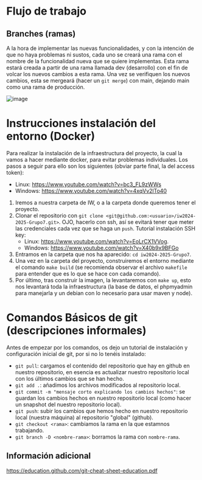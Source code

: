 # Flujo de trabajo

## Branches (ramas)
A la hora de implementar las nuevas funcionalidades, y con la intención de que no haya problemas ni sustos, cada uno se creará una rama con el nombre de la funcionalidad nueva que se quiere implementas. Esta rama estará creada a partir de una rama llamada dev (desarrollo) con el fin de volcar los nuevos cambios a esta rama. Una vez se verifiquen los nuevos cambios, esta se mergeará (hacer un `git merge`) con main, dejando main como una rama de producción.

![image](https://github.com/user-attachments/assets/84ab59dd-cac7-4442-863d-5ae4228120a8)

# Instrucciones instalación del entorno (Docker)
Para realizar la instalación de la infraestructura del proyecto, la cual la vamos a hacer mediante docker, para evitar problemas individuales. Los pasos a seguir para ello son los siguientes (obviar parte final, la del access token):
- Linux: https://www.youtube.com/watch?v=bc3_FL9zWWs
- Windows: https://www.youtube.com/watch?v=4xqVv2lTo40
1. Iremos a nuestra carpeta de IW, o a la carpeta donde queremos tener el proyecto.
2. Clonar el repositorio con `git clone <git@github.com:<usuario>/iw2024-2025-Grupo7.git>`. OJO, hacerlo con ssh, así se evitará tener que meter las credenciales cada vez que se haga un `push`. Tutorial instalación SSH key:
   - Linux: https://www.youtube.com/watch?v=EoLrCX1VVog.
   - Windows: https://www.youtube.com/watch?v=X40b9x9BFGo
4. Entramos en la carpeta que nos ha aparecido: `cd iw2024-2025-Grupo7`.
5. Una vez en la carpeta del proyecto, construiremos el entorno mediante el comando `make build` (se recomienda observar el archivo `makefile` para entender que es lo que se hace con cada comando).
6. Por último, tras construir la imagen, la levantaremos con `make up`, esto nos levantará toda la infraestructura (la base de datos, el phpmyadmin para manejarla y un debian con lo necesario para usar maven y node).

# Comandos Básicos de git (descripciones informales)
Antes de empezar por los comandos, os dejo un tutorial de instalación y configuración inicial de git, por si no lo tenéis instalado: 
- `git pull`: cargamos el contenido del repositorio que hay en github en nuestro repositorio, en esencia es actualizar nuestro repositorio local con los últimos cambios que se han hecho.
- `git add .`: añadimos los archivos modificados al repositorio local.
- `git commit -m "mensaje corto explicando los cambios hechos"`: se guardan los cambios hechos en nuestro repositorio local (como hacer un snapshot del nuestro repositorio local). 
- `git push`: subir los cambios que hemos hecho en nuestro repositorio local (nuestra máquina) al repositorio "global" (github).
- `git checkout <rama>`: cambiamos la rama en la que estamnos trabajando.
- `git branch -D <nombre-rama>`: borramos la rama con `nombre-rama`.
## Información adicional
https://education.github.com/git-cheat-sheet-education.pdf

